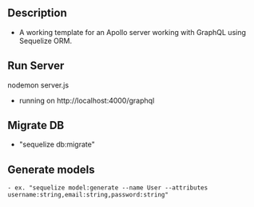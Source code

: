 ## Description

- A working template for an Apollo server working with GraphQL using Sequelize ORM.

## Run Server

nodemon server.js

- running on http://localhost:4000/graphql

## Migrate DB

- "sequelize db:migrate"

## Generate models

    - ex. "sequelize model:generate --name User --attributes username:string,email:string,password:string"
